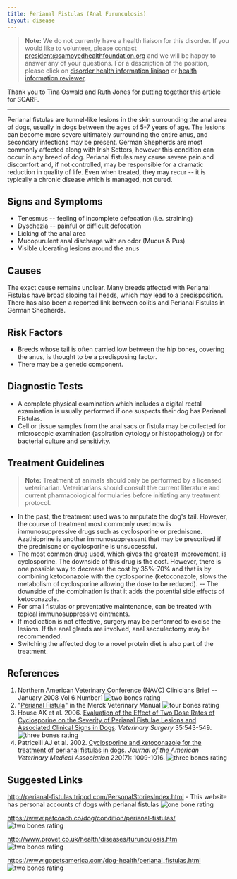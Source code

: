 ```yaml
---
title: Perianal Fistulas (Anal Furunculosis)
layout: disease
---
```


> **Note:** We do not currently have a health liaison for this disorder.
> If you would like to volunteer, please contact
> [president@samoyedhealthfoundation.org](mailto:president@samoyedhealthfoundation.org?subject=Questions%20about%20becoming%20a%20Health%20Information%20Liaison%20or%20Reviewer)
> and we will be happy to answer any of your questions.
> For a description of the position, please click on
> [disorder health information liaison](/become-a-health-information-liaison)
> or
> [health information reviewer](/become-a-health-information-reviewer).

Thank you to Tina Oswald and Ruth Jones for putting together this
article for SCARF.

---

Perianal fistulas are tunnel-like lesions in the skin surrounding the
anal area of dogs, usually in dogs between the ages of 5-7 years of age.
The lesions can become more severe ultimately surrounding the entire
anus, and secondary infections may be present. German Shepherds are most
commonly affected along with Irish Setters, however this condition can
occur in any breed of dog. Perianal fistulas may cause severe pain and
discomfort and, if not controlled, may be responsible for a dramatic
reduction in quality of life. Even when treated, they may recur -- it
is typically a chronic disease which is managed, not cured.

## Signs and Symptoms

- Tenesmus -- feeling of incomplete defecation (i.e. straining)
- Dyschezia -- painful or difficult defecation
- Licking of the anal area
- Mucopurulent anal discharge with an odor (Mucus & Pus)
- Visible ulcerating lesions around the anus

## Causes

The exact cause remains unclear. Many breeds affected with Perianal
Fistulas have broad sloping tail heads, which may lead to a
predisposition. There has also been a reported link between colitis and
Perianal Fistulas in German Shepherds.

## Risk Factors

- Breeds whose tail is often carried low between the hip bones,
  covering the anus, is thought to be a predisposing factor.
- There may be a genetic component.

## Diagnostic Tests

- A complete physical examination which includes a digital rectal
  examination is usually performed if one suspects their dog has
  Perianal Fistulas.
- Cell or tissue samples from the anal sacs or fistula may be
  collected for microscopic examination (aspiration cytology or
  histopathology) or for bacterial culture and sensitivity.

## Treatment Guidelines

> **Note:** Treatment of animals should only be performed by a licensed
> veterinarian. Veterinarians should consult the current literature and
> current pharmacological formularies before initiating any treatment
> protocol.

- In the past, the treatment used was to amputate the dog's tail.
  However, the course of treatment most commonly used now is
  immunosuppressive drugs such as cyclosporine or prednisone.
  Azathioprine is another immunosuppressant that may be prescribed if
  the prednisone or cyclosporine is unsuccessful.
- The most common drug used, which gives the greatest improvement, is
  cyclosporine. The downside of this drug is the cost. However,
  there is one possible way to decrease the cost by 35%-70% and that
  is by combining ketoconazole with the cyclosporine (ketoconazole,
  slows the metabolism of cyclosporine allowing the dose to be
  reduced). -- The downside of the combination is that it adds the
  potential side effects of ketoconazole.
- For small fistulas or preventative maintenance, can be treated with
  topical immunosuppressive ointments.
- If medication is not effective, surgery may be performed to excise
  the lesions. If the anal glands are involved, anal sacculectomy may
  be recommended.
- Switching the affected dog to a novel protein diet is also part of
  the treatment.

## References

1. Northern American Veterinary Conference (NAVC) Clinicians Brief --
   January 2008 Vol 6 Number1 ![two bones
rating](/img/2-bones.png)
2. "[Perianal
   Fistula](http://www.merckvetmanual.com/mvm/digestive_system/diseases_of_the_rectum_and_anus/perianal_fistula.html)"
   in the Merck Veterinary Manual ![four bones
rating](/img/4-bones.png)
3. House AK et al. 2006. [Evaluation of the Effect of Two Dose Rates
   of Cyclosporine on the Severity of Perianal Fistulae Lesions and
   Associated Clinical Signs in
   Dogs](http://www.ncbi.nlm.nih.gov/pubmed/?term=house+ak+perianal+fistula&report=abstract).
   _Veterinary Surgery_ 35:543-549. ![three bones
rating](/img/3-bones.png)
4. Patricelli AJ et al. 2002. [Cyclosporine and ketoconazole for the
   treatment of perianal fistulas in
   dogs](http://avmajournals.avma.org/doi/abs/10.2460/javma.2002.220.1009).
   _Journal of the American Veterinary Medical Association_ 220(7):
   1009-1016. ![three bones
rating](/img/3-bones.png)

## Suggested Links

<http://perianal-fistulas.tripod.com/PersonalStoriesIndex.html> -
This website has personal accounts of dogs with perianal fistulas ![one
bone
rating](/img/1-bone.png)

<https://www.petcoach.co/dog/condition/perianal-fistulas/> ![two
bones
rating](/img/2-bones.png)

<http://www.provet.co.uk/health/diseases/furunculosis.htm> ![two
bones
rating](/img/2-bones.png)

<https://www.gopetsamerica.com/dog-health/perianal_fistulas.html> ![two
bones
rating](/img/2-bones.png)
